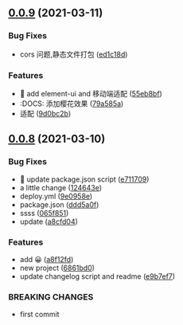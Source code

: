 ## [0.0.9](https://github.com/longer008/baohe/compare/v0.0.8...v0.0.9) (2021-03-11)

### Bug Fixes

- cors 问题,静态文件打包 ([ed1c18d](https://github.com/longer008/baohe/commit/ed1c18d5206cf2ccad9314be2b1aaf964be8c190))

### Features

- :apple: add element-ui and 移动端适配 ([55eb8bf](https://github.com/longer008/baohe/commit/55eb8bf16d32d04b533f115a2a2ed369a56bcfff))
- :DOCS: 添加樱花效果 ([79a585a](https://github.com/longer008/baohe/commit/79a585a989f3a6bfb0262b916eb3a131a53ebbec))
- 适配 ([9d0bc2b](https://github.com/longer008/baohe/commit/9d0bc2b48ae6719d43c163c3d1cb075af2e8a2a8))

## [0.0.8](https://github.com/longer008/baohe/compare/6861bd0d9a6b8fcad920df05c8e97912d53d96bf...v0.0.8) (2021-03-10)

### Bug Fixes

- :apple: update package.json script ([e711709](https://github.com/longer008/baohe/commit/e711709d3ae10af4459dccce4b3a101ab4d62524))
- a little change ([124643e](https://github.com/longer008/baohe/commit/124643ef97b6a957b9c8c55300c85d19c7802296))
- deploy.yml ([9e0958e](https://github.com/longer008/baohe/commit/9e0958ec537f6e0c7edd064101c5a9c0f92a5d18))
- package.json ([ddd5a0f](https://github.com/longer008/baohe/commit/ddd5a0fab04ec807949d180a170d7db189cd31f8))
- ssss ([065f851](https://github.com/longer008/baohe/commit/065f85134ff7aa9692f9769372590bb758acd384))
- update ([a8cfd04](https://github.com/longer008/baohe/commit/a8cfd048299d47e08d6ac02c2a112e30792165e7))

### Features

- add 😀 ([a8f12fd](https://github.com/longer008/baohe/commit/a8f12fd97c366a889511c286471c4ca0ebaacff5))
- new project ([6861bd0](https://github.com/longer008/baohe/commit/6861bd0d9a6b8fcad920df05c8e97912d53d96bf))
- update changelog script and readme ([e9b7ef7](https://github.com/longer008/baohe/commit/e9b7ef7ef9ac758ae5c5ab2a101569c67548c93e))

### BREAKING CHANGES

- first commit
